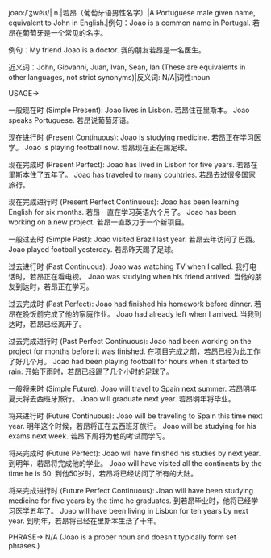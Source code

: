 joao:/ˈʒwɐ̃ʊ/| n.|若昂（葡萄牙语男性名字）|A Portuguese male given name, equivalent to John in English.|例句：Joao is a common name in Portugal. 若昂在葡萄牙是一个常见的名字。

例句：My friend Joao is a doctor. 我的朋友若昂是一名医生。

近义词：John, Giovanni, Juan, Ivan, Sean, Ian (These are equivalents in other languages, not strict synonyms)|反义词: N/A|词性:noun


USAGE->

一般现在时 (Simple Present):
Joao lives in Lisbon. 若昂住在里斯本。
Joao speaks Portuguese. 若昂说葡萄牙语。

现在进行时 (Present Continuous):
Joao is studying medicine. 若昂正在学习医学。
Joao is playing football now. 若昂现在正在踢足球。

现在完成时 (Present Perfect):
Joao has lived in Lisbon for five years. 若昂在里斯本住了五年了。
Joao has traveled to many countries. 若昂去过很多国家旅行。

现在完成进行时 (Present Perfect Continuous):
Joao has been learning English for six months. 若昂一直在学习英语六个月了。
Joao has been working on a new project. 若昂一直致力于一个新项目。


一般过去时 (Simple Past):
Joao visited Brazil last year. 若昂去年访问了巴西。
Joao played football yesterday. 若昂昨天踢了足球。

过去进行时 (Past Continuous):
Joao was watching TV when I called. 我打电话时，若昂正在看电视。
Joao was studying when his friend arrived. 当他的朋友到达时，若昂正在学习。

过去完成时 (Past Perfect):
Joao had finished his homework before dinner. 若昂在晚饭前完成了他的家庭作业。
Joao had already left when I arrived. 当我到达时，若昂已经离开了。

过去完成进行时 (Past Perfect Continuous):
Joao had been working on the project for months before it was finished. 在项目完成之前，若昂已经为此工作了好几个月。
Joao had been playing football for hours when it started to rain. 开始下雨时，若昂已经踢了几个小时的足球了。


一般将来时 (Simple Future):
Joao will travel to Spain next summer. 若昂明年夏天将去西班牙旅行。
Joao will graduate next year. 若昂明年将毕业。

将来进行时 (Future Continuous):
Joao will be traveling to Spain this time next year. 明年这个时候，若昂将正在去西班牙旅行。
Joao will be studying for his exams next week. 若昂下周将为他的考试而学习。


将来完成时 (Future Perfect):
Joao will have finished his studies by next year. 到明年，若昂将完成他的学业。
Joao will have visited all the continents by the time he is 50. 到他50岁时，若昂将已经访问了所有的大陆。

将来完成进行时 (Future Perfect Continuous):
Joao will have been studying medicine for five years by the time he graduates. 到若昂毕业时，他将已经学习医学五年了。
Joao will have been living in Lisbon for ten years by next year. 到明年，若昂将已经在里斯本生活了十年。

PHRASE->
N/A (Joao is a proper noun and doesn't typically form set phrases.)
